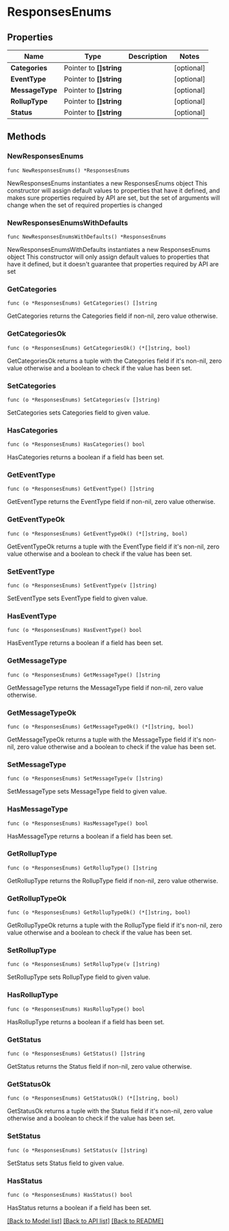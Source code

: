 # ResponsesEnums

## Properties

Name | Type | Description | Notes
------------ | ------------- | ------------- | -------------
**Categories** | Pointer to **[]string** |  | [optional] 
**EventType** | Pointer to **[]string** |  | [optional] 
**MessageType** | Pointer to **[]string** |  | [optional] 
**RollupType** | Pointer to **[]string** |  | [optional] 
**Status** | Pointer to **[]string** |  | [optional] 

## Methods

### NewResponsesEnums

`func NewResponsesEnums() *ResponsesEnums`

NewResponsesEnums instantiates a new ResponsesEnums object
This constructor will assign default values to properties that have it defined,
and makes sure properties required by API are set, but the set of arguments
will change when the set of required properties is changed

### NewResponsesEnumsWithDefaults

`func NewResponsesEnumsWithDefaults() *ResponsesEnums`

NewResponsesEnumsWithDefaults instantiates a new ResponsesEnums object
This constructor will only assign default values to properties that have it defined,
but it doesn't guarantee that properties required by API are set

### GetCategories

`func (o *ResponsesEnums) GetCategories() []string`

GetCategories returns the Categories field if non-nil, zero value otherwise.

### GetCategoriesOk

`func (o *ResponsesEnums) GetCategoriesOk() (*[]string, bool)`

GetCategoriesOk returns a tuple with the Categories field if it's non-nil, zero value otherwise
and a boolean to check if the value has been set.

### SetCategories

`func (o *ResponsesEnums) SetCategories(v []string)`

SetCategories sets Categories field to given value.

### HasCategories

`func (o *ResponsesEnums) HasCategories() bool`

HasCategories returns a boolean if a field has been set.

### GetEventType

`func (o *ResponsesEnums) GetEventType() []string`

GetEventType returns the EventType field if non-nil, zero value otherwise.

### GetEventTypeOk

`func (o *ResponsesEnums) GetEventTypeOk() (*[]string, bool)`

GetEventTypeOk returns a tuple with the EventType field if it's non-nil, zero value otherwise
and a boolean to check if the value has been set.

### SetEventType

`func (o *ResponsesEnums) SetEventType(v []string)`

SetEventType sets EventType field to given value.

### HasEventType

`func (o *ResponsesEnums) HasEventType() bool`

HasEventType returns a boolean if a field has been set.

### GetMessageType

`func (o *ResponsesEnums) GetMessageType() []string`

GetMessageType returns the MessageType field if non-nil, zero value otherwise.

### GetMessageTypeOk

`func (o *ResponsesEnums) GetMessageTypeOk() (*[]string, bool)`

GetMessageTypeOk returns a tuple with the MessageType field if it's non-nil, zero value otherwise
and a boolean to check if the value has been set.

### SetMessageType

`func (o *ResponsesEnums) SetMessageType(v []string)`

SetMessageType sets MessageType field to given value.

### HasMessageType

`func (o *ResponsesEnums) HasMessageType() bool`

HasMessageType returns a boolean if a field has been set.

### GetRollupType

`func (o *ResponsesEnums) GetRollupType() []string`

GetRollupType returns the RollupType field if non-nil, zero value otherwise.

### GetRollupTypeOk

`func (o *ResponsesEnums) GetRollupTypeOk() (*[]string, bool)`

GetRollupTypeOk returns a tuple with the RollupType field if it's non-nil, zero value otherwise
and a boolean to check if the value has been set.

### SetRollupType

`func (o *ResponsesEnums) SetRollupType(v []string)`

SetRollupType sets RollupType field to given value.

### HasRollupType

`func (o *ResponsesEnums) HasRollupType() bool`

HasRollupType returns a boolean if a field has been set.

### GetStatus

`func (o *ResponsesEnums) GetStatus() []string`

GetStatus returns the Status field if non-nil, zero value otherwise.

### GetStatusOk

`func (o *ResponsesEnums) GetStatusOk() (*[]string, bool)`

GetStatusOk returns a tuple with the Status field if it's non-nil, zero value otherwise
and a boolean to check if the value has been set.

### SetStatus

`func (o *ResponsesEnums) SetStatus(v []string)`

SetStatus sets Status field to given value.

### HasStatus

`func (o *ResponsesEnums) HasStatus() bool`

HasStatus returns a boolean if a field has been set.


[[Back to Model list]](../README.md#documentation-for-models) [[Back to API list]](../README.md#documentation-for-api-endpoints) [[Back to README]](../README.md)


